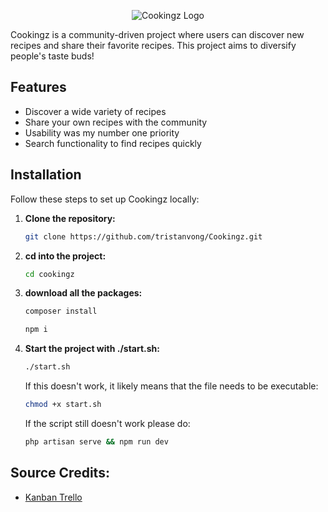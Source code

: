 <p align="center">
    <img 
    src="https://raw.githubusercontent.com/tristanvong/Cookingz/refs/heads/Feature/Layout-for-whole-site/public/images/logo.png"
    alt="Cookingz Logo">
</p>

Cookingz is a community-driven project where users can discover new recipes and share their favorite recipes. This project aims to diversify people's taste buds!

## Features

- Discover a wide variety of recipes
- Share your own recipes with the community
- Usability was my number one priority
- Search functionality to find recipes quickly

## Installation

Follow these steps to set up Cookingz locally:

1. **Clone the repository:**

   ```bash
   git clone https://github.com/tristanvong/Cookingz.git
   ```
   
2. **cd into the project:**

    ```bash
    cd cookingz
    ```
    
3. **download all the packages:**

    ```bash
    composer install
    ```
    
    ```bash
    npm i
    ```
    
3. **Start the project with ./start.sh:**

    ```bash
    ./start.sh
    ```
    
    If this doesn't work, it likely means that the file needs to be executable:
    
    ```bash
    chmod +x start.sh
    ```
    
    If the script still doesn't work please do:
    ```bash
    php artisan serve && npm run dev
    ```
   
## Source Credits:
- [Kanban Trello](https://trello.com/b/zEEBwU9s/kanban-backend-web-cookingz)
